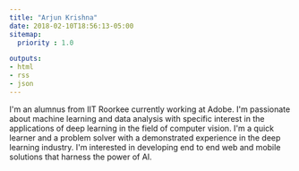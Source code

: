 ```yaml
---
title: "Arjun Krishna"
date: 2018-02-10T18:56:13-05:00
sitemap:
  priority : 1.0

outputs:
- html
- rss
- json
---
```

I'm an alumnus from IIT Roorkee currently working at Adobe. I'm passionate about machine learning and data analysis with specific interest in the applications of deep learning in the field of computer vision. I'm a quick learner and a problem solver with a demonstrated experience in the deep learning industry. I'm interested in developing end to end web and mobile solutions that harness the power of AI.